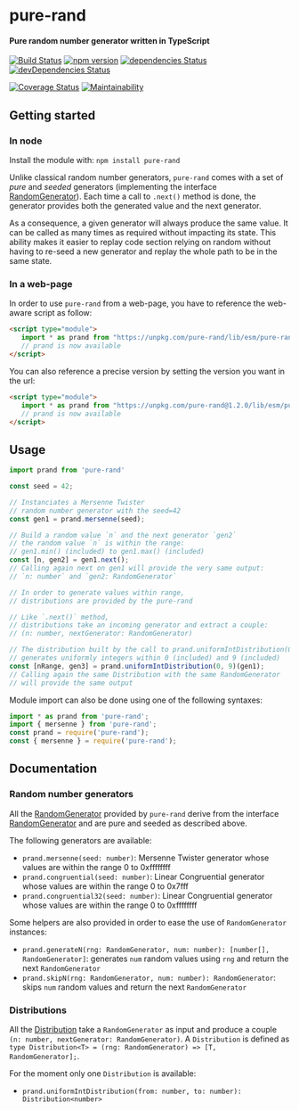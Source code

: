 # pure-rand
#### Pure random number generator written in TypeScript

[![Build Status](https://travis-ci.org/dubzzz/pure-rand.svg?branch=master)](https://travis-ci.org/dubzzz/pure-rand)
[![npm version](https://badge.fury.io/js/pure-rand.svg)](https://badge.fury.io/js/pure-rand)
[![dependencies Status](https://david-dm.org/dubzzz/pure-rand/status.svg)](https://david-dm.org/dubzzz/pure-rand)
[![devDependencies Status](https://david-dm.org/dubzzz/pure-rand/dev-status.svg)](https://david-dm.org/dubzzz/pure-rand?type=dev)

[![Coverage Status](https://coveralls.io/repos/github/dubzzz/pure-rand/badge.svg)](https://coveralls.io/github/dubzzz/pure-rand)
[![Maintainability](https://api.codeclimate.com/v1/badges/7cb8cb395740446a3108/maintainability)](https://codeclimate.com/github/dubzzz/pure-rand/maintainability)

## Getting started

### In node

Install the module with: `npm install pure-rand`

Unlike classical random number generators, `pure-rand` comes with a set of *pure* and *seeded* generators (implementing the interface [RandomGenerator](https://github.com/dubzzz/pure-rand/blob/master/src/generator/RandomGenerator.ts)).
Each time a call to `.next()` method is done, the generator provides both the generated value and the next generator.

As a consequence, a given generator will always produce the same value. It can be called as many times as required without impacting its state. This ability makes it easier to replay code section relying on random without having to re-seed a new generator and replay the whole path to be in the same state.

### In a web-page

In order to use `pure-rand` from a web-page, you have to reference the web-aware script as follow:

```html
<script type="module">
   import * as prand from "https://unpkg.com/pure-rand/lib/esm/pure-rand.js";
   // prand is now available
</script>
```

You can also reference a precise version by setting the version you want in the url:

```html
<script type="module">
   import * as prand from "https://unpkg.com/pure-rand@1.2.0/lib/esm/pure-rand.js";
   // prand is now available
</script>
```

## Usage

```javascript
import prand from 'pure-rand'

const seed = 42;

// Instanciates a Mersenne Twister
// random number generator with the seed=42
const gen1 = prand.mersenne(seed);

// Build a random value `n` and the next generator `gen2`
// the random value `n` is within the range:
// gen1.min() (included) to gen1.max() (included)
const [n, gen2] = gen1.next();
// Calling again next on gen1 will provide the very same output:
// `n: number` and `gen2: RandomGenerator`

// In order to generate values within range,
// distributions are provided by the pure-rand

// Like `.next()` method,
// distributions take an incoming generator and extract a couple:
// (n: number, nextGenerator: RandomGenerator)

// The distribution built by the call to prand.uniformIntDistribution(0, 9)
// generates uniformly integers within 0 (included) and 9 (included)
const [nRange, gen3] = prand.uniformIntDistribution(0, 9)(gen1);
// Calling again the same Distribution with the same RandomGenerator
// will provide the same output
```

Module import can also be done using one of the following syntaxes:

```javascript
import * as prand from 'pure-rand';
import { mersenne } from 'pure-rand';
const prand = require('pure-rand');
const { mersenne } = require('pure-rand');
```

## Documentation

### Random number generators

All the [RandomGenerator](https://github.com/dubzzz/pure-rand/blob/master/src/generator/) provided by `pure-rand` derive from the interface [RandomGenerator](https://github.com/dubzzz/pure-rand/blob/master/src/generator/RandomGenerator.ts) and are pure and seeded as described above.

The following generators are available:
- `prand.mersenne(seed: number)`: Mersenne Twister generator whose values are within the range 0 to 0xffffffff
- `prand.congruential(seed: number)`: Linear Congruential generator whose values are within the range 0 to 0x7fff
- `prand.congruential32(seed: number)`: Linear Congruential generator whose values are within the range 0 to 0xffffffff

Some helpers are also provided in order to ease the use of `RandomGenerator` instances:
- `prand.generateN(rng: RandomGenerator, num: number): [number[], RandomGenerator]`: generates `num` random values using `rng` and return the next `RandomGenerator`
- `prand.skipN(rng: RandomGenerator, num: number): RandomGenerator`: skips `num` random values and return the next `RandomGenerator`

### Distributions

All the [Distribution](https://github.com/dubzzz/pure-rand/tree/master/src/distribution) take a `RandomGenerator` as input and produce a couple `(n: number, nextGenerator: RandomGenerator)`. A `Distribution` is defined as `type Distribution<T> = (rng: RandomGenerator) => [T, RandomGenerator];`.

For the moment only one `Distribution` is available:
- `prand.uniformIntDistribution(from: number, to: number): Distribution<number>`
